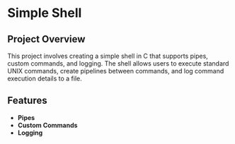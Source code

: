 # Simple Shell

## Project Overview
This project involves creating a simple shell in C that supports pipes, custom commands, and logging. The shell allows users to execute standard UNIX commands, create pipelines between commands, and log command execution details to a file.

## Features
- **Pipes**
- **Custom Commands**
- **Logging**
